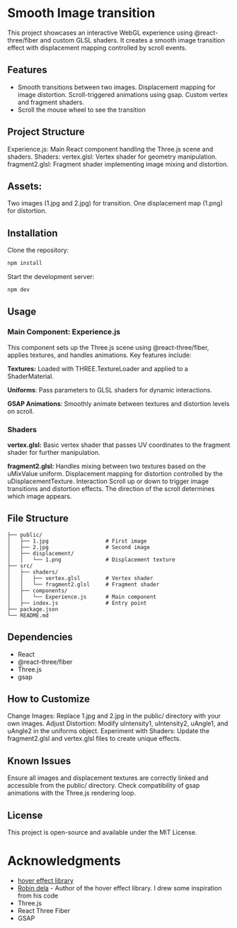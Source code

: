 # Smooth Image transition

This project showcases an interactive WebGL experience using @react-three/fiber and custom GLSL shaders. It creates a smooth image transition effect with displacement mapping controlled by scroll events.

## Features

- Smooth transitions between two images.
Displacement mapping for image distortion.
Scroll-triggered animations using gsap.
Custom vertex and fragment shaders.
- Scroll the mouse wheel to see the transition

## Project Structure

Experience.js: Main React component handling the Three.js scene and shaders.
Shaders:
vertex.glsl: Vertex shader for geometry manipulation.
fragment2.glsl: Fragment shader implementing image mixing and distortion.

## Assets:

Two images (1.jpg and 2.jpg) for transition.
One displacement map (1.png) for distortion.

## Installation
Clone the repository:
```bash
npm install
```
Start the development server:
```bash
npm dev
```
## Usage

### Main Component: Experience.js

This component sets up the Three.js scene using @react-three/fiber, applies textures, and handles animations. Key features include:

**Textures:** Loaded with THREE.TextureLoader and applied to a ShaderMaterial.

**Uniforms**: Pass parameters to GLSL shaders for dynamic interactions.

**GSAP Animations**: Smoothly animate between textures and distortion levels on scroll.

### Shaders
**vertex.glsl:**
Basic vertex shader that passes UV coordinates to the fragment shader for further manipulation.

**fragment2.glsl:** Handles mixing between two textures based on the uMixValue uniform.
Displacement mapping for distortion controlled by the uDisplacementTexture.
Interaction
Scroll up or down to trigger image transitions and distortion effects. The direction of the scroll determines which image appears.

## File Structure
```.
├── public/
│   ├── 1.jpg                  # First image
│   ├── 2.jpg                  # Second image
│   ├── displacement/
│   │   └── 1.png              # Displacement texture
├── src/
│   ├── shaders/
│   │   ├── vertex.glsl        # Vertex shader
│   │   └── fragment2.glsl     # Fragment shader
│   ├── components/
│   │   └── Experience.js      # Main component
│   ├── index.js               # Entry point
├── package.json
└── README.md
```

## Dependencies
- React
- @react-three/fiber
- Three.js
- gsap

## How to Customize
Change Images: Replace 1.jpg and 2.jpg in the public/ directory with your own images.
Adjust Distortion: Modify uIntensity1, uIntensity2, uAngle1, and uAngle2 in the uniforms object.
Experiment with Shaders: Update the fragment2.glsl and vertex.glsl files to create unique effects.

## Known Issues
Ensure all images and displacement textures are correctly linked and accessible from the public/ directory.
Check compatibility of gsap animations with the Three.js rendering loop.

## License
This project is open-source and available under the MIT License.

# Acknowledgments
- [hover effect library](https://github.com/robin-dela/hover-effect)
- [Robin dela](https://github.com/robin-dela) - Author of the hover effect library. I drew some inspiration from his code
- Three.js
- React Three Fiber
- GSAP
